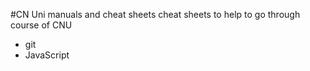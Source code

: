 #CN Uni manuals and cheat sheets
cheat sheets to help to go through course of CNU
- git
- JavaScript
